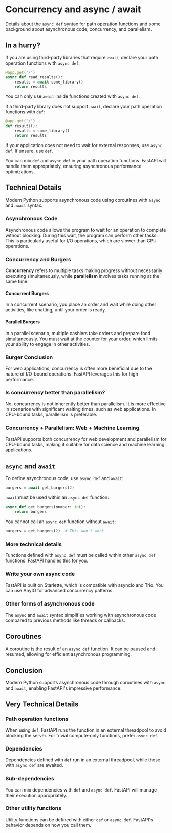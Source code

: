 # Concurrency and async / await

Details about the `async def` syntax for path operation functions and some background about asynchronous code, concurrency, and parallelism.

## In a hurry?

If you are using third-party libraries that require `await`, declare your path operation functions with `async def`:

```Python
@app.get('/')
async def read_results():
    results = await some_library()
    return results
```

You can only use `await` inside functions created with `async def`.

If a third-party library does not support `await`, declare your path operation functions with `def`:

```Python
@app.get('/')
def results():
    results = some_library()
    return results
```

If your application does not need to wait for external responses, use `async def`. If unsure, use `def`.

You can mix `def` and `async def` in your path operation functions. FastAPI will handle them appropriately, ensuring asynchronous performance optimizations.

## Technical Details

Modern Python supports asynchronous code using coroutines with `async` and `await` syntax.

### Asynchronous Code

Asynchronous code allows the program to wait for an operation to complete without blocking. During this wait, the program can perform other tasks. This is particularly useful for I/O operations, which are slower than CPU operations.

### Concurrency and Burgers

**Concurrency** refers to multiple tasks making progress without necessarily executing simultaneously, while **parallelism** involves tasks running at the same time.

#### Concurrent Burgers

In a concurrent scenario, you place an order and wait while doing other activities, like chatting, until your order is ready.

#### Parallel Burgers

In a parallel scenario, multiple cashiers take orders and prepare food simultaneously. You must wait at the counter for your order, which limits your ability to engage in other activities.

### Burger Conclusion

For web applications, concurrency is often more beneficial due to the nature of I/O-bound operations. FastAPI leverages this for high performance.

### Is concurrency better than parallelism?

No, concurrency is not inherently better than parallelism. It is more effective in scenarios with significant waiting times, such as web applications. In CPU-bound tasks, parallelism is preferable.

### Concurrency + Parallelism: Web + Machine Learning

FastAPI supports both concurrency for web development and parallelism for CPU-bound tasks, making it suitable for data science and machine learning applications.

## `async` and `await`

To define asynchronous code, use `async def` and `await`:

```Python
burgers = await get_burgers(2)
```

`await` must be used within an `async def` function:

```Python
async def get_burgers(number: int):
    return burgers
```

You cannot call an `async def` function without `await`:

```Python
burgers = get_burgers(2)  # This won't work
```

### More technical details

Functions defined with `async def` must be called within other `async def` functions. FastAPI handles this for you.

### Write your own async code

FastAPI is built on Starlette, which is compatible with asyncio and Trio. You can use AnyIO for advanced concurrency patterns.

### Other forms of asynchronous code

The `async` and `await` syntax simplifies working with asynchronous code compared to previous methods like threads or callbacks.

## Coroutines

A coroutine is the result of an `async def` function. It can be paused and resumed, allowing for efficient asynchronous programming.

## Conclusion

Modern Python supports asynchronous code through coroutines with `async` and `await`, enabling FastAPI's impressive performance.

## Very Technical Details

### Path operation functions

When using `def`, FastAPI runs the function in an external threadpool to avoid blocking the server. For trivial compute-only functions, prefer `async def`.

### Dependencies

Dependencies defined with `def` run in an external threadpool, while those with `async def` are awaited.

### Sub-dependencies

You can mix dependencies with `def` and `async def`. FastAPI will manage their execution appropriately.

### Other utility functions

Utility functions can be defined with either `def` or `async def`. FastAPI's behavior depends on how you call them.